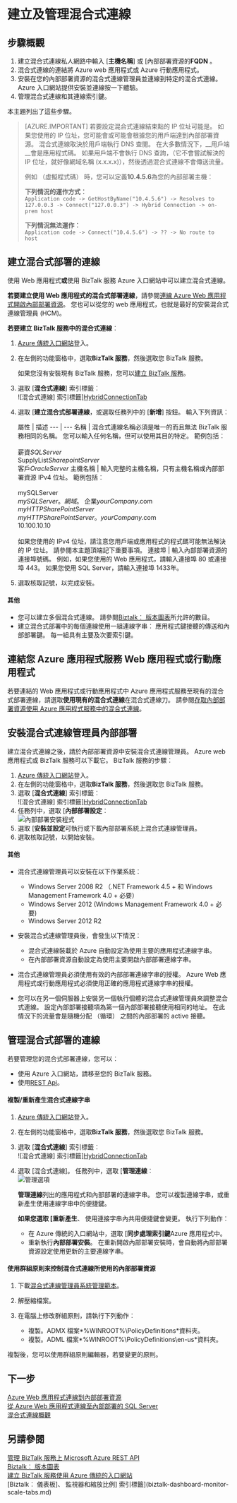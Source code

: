 <properties 
    pageTitle="建立及管理混合式連線 |Microsoft Azure" 
    description="瞭解如何建立混合式部署連線，管理連線，並安裝混合式連線管理員。 MABS WABS" 
    services="biztalk-services" 
    documentationCenter="" 
    authors="MandiOhlinger" 
    manager="erikre" 
    editor=""/>

<tags 
    ms.service="biztalk-services" 
    ms.workload="integration" 
    ms.tgt_pltfrm="na" 
    ms.devlang="na" 
    ms.topic="article" 
    ms.date="10/18/2016" 
    ms.author="ccompy"/>


# <a name="create-and-manage-hybrid-connections"></a>建立及管理混合式連線


## <a name="overview-of-the-steps"></a>步驟概觀
1. 建立混合式連線私人網路中輸入 [**主機名稱**] 或 [內部部署資源的**FQDN** 。
2. 混合式連線的連結將 Azure web 應用程式或 Azure 行動應用程式。
3. 安裝在您的內部部署資源的混合式連線管理員並連線到特定的混合式連線。 Azure 入口網站提供安裝並連線按一下體驗。
4. 管理混合式連線和其連線索引鍵。

本主題列出了這些步驟。 

> [AZURE.IMPORTANT] 若要設定混合式連線結束點的 IP 位址可能是。 如果您使用的 IP 位址，您可能會或可能會根據您的用戶端達到內部部署資源。 混合式連線取決於用戶端執行 DNS 查閱。 在大多數情況下，__用戶端__會是應用程式碼。 如果用戶端不會執行 DNS 查詢，（它不會嘗試解決的 IP 位址，就好像網域名稱 (x.x.x.x)），然後透過混合式連線不會傳送流量。
>
> 例如 （虛擬程式碼） 時，您可以定義**10.4.5.6**為您的內部部署主機︰
> 
> **下列情況的運作方式︰**  
> `Application code -> GetHostByName("10.4.5.6") -> Resolves to 127.0.0.3 -> Connect("127.0.0.3") -> Hybrid Connection -> on-prem host`
> 
> **下列情況無法運作︰**  
> `Application code -> Connect("10.4.5.6") -> ?? -> No route to host`


## <a name="CreateHybridConnection"></a>建立混合式部署的連線

使用 Web 應用程式**或**使用 BizTalk 服務 Azure 入口網站中可以建立混合式連線。 

**若要建立使用 Web 應用程式的混合式部署連線**，請參閱[連線 Azure Web 應用程式開啟內部部署資源](../app-service-web/web-sites-hybrid-connection-get-started.md)。 您也可以從您的 web 應用程式，也就是最好的安裝混合式連線管理員 (HCM)。 

**若要建立 BizTalk 服務中的混合式連線**︰

1. [Azure 傳統入口網站](http://go.microsoft.com/fwlink/p/?LinkID=213885)登入。
2. 在左側的功能窗格中，選取**BizTalk 服務**，然後選取您 BizTalk 服務。 

    如果您沒有安裝現有 BizTalk 服務，您可以[建立 BizTalk 服務](biztalk-provision-services.md)。
3. 選取 [**混合式連線**] 索引標籤︰  
![混合式連線] 索引標籤][HybridConnectionTab]

4. 選取 [**建立混合式部署連線**，或選取任務列中的 [**新增**] 按鈕。 輸入下列資訊︰

    屬性 | 描述
--- | ---
名稱 | 混合式連線名稱必須是唯一的而且無法 BizTalk 服務相同的名稱。 您可以輸入任何名稱，但可以使用其目的特定。 範例包括︰<br/><br/>薪資*SQLServer*<br/>SupplyList*SharepointServer*<br/>客戶*OracleServer*
主機名稱 | 輸入完整的主機名稱，只有主機名稱或內部部署資源 IPv4 位址。 範例包括︰<br/><br/>mySQLServer<br/>*mySQLServer*。*網域*。 企業*yourCompany*.com<br/>*myHTTPSharePointServer*<br/>*myHTTPSharePointServer*。*yourCompany*.com<br/>10.100.10.10<br/><br/>如果您使用的 IPv4 位址，請注意您用戶端或應用程式的程式碼可能無法解決的 IP 位址。 請參閱本主題頂端記下重要事項。
連接埠 | 輸入內部部署資源的連接埠號碼。 例如，如果您使用的 Web 應用程式，請輸入連接埠 80 或連接埠 443。 如果您使用 SQL Server，請輸入連接埠 1433年。

5. 選取核取記號，以完成安裝。 

#### <a name="additional"></a>其他

- 您可以建立多個混合式連線。 請參閱[Biztalk︰ 版本圖表](biztalk-editions-feature-chart.md)所允許的數目。 
- 建立混合式部署中的每個連線使用一組連線字串︰ 應用程式鍵接聽的傳送和內部部署鍵。 每一組具有主要及次要索引鍵。 


## <a name="LinkWebSite"></a>連結您 Azure 應用程式服務 Web 應用程式或行動應用程式

若要連結的 Web 應用程式或行動應用程式中 Azure 應用程式服務至現有的混合式部署連線，請選取**使用現有的混合式連線**在混合式連線刀。 請參閱[存取內部部署資源使用 Azure 應用程式服務中的混合式連線](../app-service-web/web-sites-hybrid-connection-get-started.md)。

## <a name="InstallHCM"></a>安裝混合式連線管理員內部部署

建立混合式連線之後，請於內部部署資源中安裝混合式連線管理員。 Azure web 應用程式或 BizTalk 服務可以下載它。 BizTalk 服務的步驟︰ 

1. [Azure 傳統入口網站](http://go.microsoft.com/fwlink/p/?LinkID=213885)登入。
2. 在左側的功能窗格中，選取**BizTalk 服務**，然後選取您 BizTalk 服務。 
3. 選取 [**混合式連線**] 索引標籤︰  
![混合式連線] 索引標籤][HybridConnectionTab]
4. 任務列中，選取 [**內部部署設定**︰  
![內部部署安裝程式][HCOnPremSetup]
5. 選取 [**安裝並設定**可執行或下載內部部署系統上混合式連線管理員。 
6. 選取核取記號，以開始安裝。 

<!--
You can also download the Hybrid Connection Manager MSI file and copy the file to your on-premises resource. Specific steps:

1. Copy the on-premises primary Connection String. See [Manage Hybrid Connections](#ManageHybridConnection) in this topic for the specific steps.
2. Download the Hybrid Connection Manager MSI file. 
3. On the on-premises resource, install the Hybrid Connection Manager from the MSI file. 
4. Using Windows PowerShell, type: 
> Add-HybridConnection -ConnectionString “*Your On-Premises Connection String that you copied*” 
--> 

#### <a name="additional"></a>其他
- 混合式連線管理員可以安裝在以下作業系統︰

    - Windows Server 2008 R2 （.NET Framework 4.5 + 和 Windows Management Framework 4.0 + 必要）
    - Windows Server 2012 (Windows Management Framework 4.0 + 必要)
    - Windows Server 2012 R2


- 安裝混合式連線管理員後，會發生以下情況︰ 

    - 混合式連線裝載於 Azure 自動設定為使用主要的應用程式連線字串。 
    - 在內部部署資源自動設定為使用主要開啟內部部署連線字串。

- 混合式連線管理員必須使用有效的內部部署連線字串的授權。 Azure Web 應用程式或行動應用程式必須使用正確的應用程式連線字串的授權。
- 您可以在另一個伺服器上安裝另一個執行個體的混合式連線管理員來調整混合式連線。 設定內部部署接聽項為第一個內部部署接聽使用相同的地址。 在此情況下的流量會是隨機分配 （循環） 之間的內部部署的 active 接聽。 


## <a name="ManageHybridConnection"></a>管理混合式部署的連線
若要管理您的混合式部署連線，您可以︰

- 使用 Azure 入口網站，請移至您的 BizTalk 服務。 
- 使用[REST Api](http://msdn.microsoft.com/library/azure/dn232347.aspx)。

#### <a name="copyregenerate-the-hybrid-connection-strings"></a>複製/重新產生混合式連線字串

1. [Azure 傳統入口網站](http://go.microsoft.com/fwlink/p/?LinkID=213885)登入。
2. 在左側的功能窗格中，選取**BizTalk 服務**，然後選取您 BizTalk 服務。 
3. 選取 [**混合式連線**] 索引標籤︰  
![混合式連線] 索引標籤][HybridConnectionTab]
4. 選取 [混合式連線]。 任務列中，選取 [**管理連線**︰  
![管理選項][HCManageConnection]

    **管理連線**列出的應用程式和內部部署的連線字串。 您可以複製連線字串，或重新產生使用連線字串中的便捷鍵。 

    **如果您選取 [重新產生**、 使用連接字串內共用便捷鍵會變更。 執行下列動作︰
    - 在 Azure 傳統的入口網站中，選取 [**同步處理索引鍵**Azure 應用程式中。
    - 重新執行**內部部署安裝**。 在重新開啟內部部署安裝時，會自動將內部部署資源設定使用更新的主要連線字串。


#### <a name="use-group-policy-to-control-the-on-premises-resources-used-by-a-hybrid-connection"></a>使用群組原則來控制混合式連線所使用的內部部署資源

1. 下載[混合式連線管理員系統管理範本](http://www.microsoft.com/download/details.aspx?id=42963)。
2. 解壓縮檔案。
3. 在電腦上修改群組原則，請執行下列動作︰  

    - 複製。ADMX 檔案*%WINROOT%\PolicyDefinitions*資料夾。
    - 複製。ADML 檔案*%WINROOT%\PolicyDefinitions\en-us*資料夾。

複製後，您可以使用群組原則編輯器，若要變更的原則。




## <a name="next"></a>下一步

[Azure Web 應用程式連線到內部部署資源](../app-service-web/web-sites-hybrid-connection-get-started.md)  
[從 Azure Web 應用程式連線至內部部署的 SQL Server](../app-service-web/web-sites-hybrid-connection-connect-on-premises-sql-server.md)   
[混合式連線概觀](integration-hybrid-connection-overview.md)


## <a name="see-also"></a>另請參閱

[管理 BizTalk 服務上 Microsoft Azure REST API](http://msdn.microsoft.com/library/azure/dn232347.aspx)  
[Biztalk︰ 版本圖表](biztalk-editions-feature-chart.md)  
[建立 BizTalk 服務使用 Azure 傳統的入口網站](biztalk-provision-services.md)  
[Biztalk︰ 儀表板]、 監視器和縮放比例] 索引標籤](biztalk-dashboard-monitor-scale-tabs.md)


[HybridConnectionTab]: ./media/integration-hybrid-connection-create-manage/WABS_HybridConnectionTab.png
[HCOnPremSetup]: ./media/integration-hybrid-connection-create-manage/WABS_HybridConnectionOnPremSetup.png
[HCManageConnection]: ./media/integration-hybrid-connection-create-manage/WABS_HybridConnectionManageConn.png 
